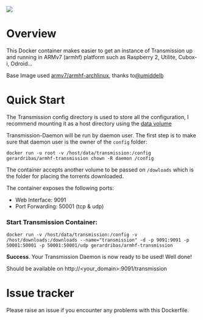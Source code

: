 ![](https://www.docker.com/sites/all/themes/docker/assets/images/logo.png)

# Overview

This Docker container makes easier to get an instance of Transmission up and running in ARMv7 (armhf) platform such as Raspberry 2, Utilite, Cubox-i, Odroid...

Base Image used [armv7/armhf-archlinux](https://registry.hub.docker.com/u/armv7/armhf-archlinux/), thanks to[@umiddelb](https://github.com/umiddelb)

# Quick Start

The Transmission config directory is used to store all the configuration, I recommend mounting it as a host directory using the [data volume](https://docs.docker.com/userguide/dockervolumes/#mount-a-host-directory-as-a-data-volume)
	
Transmission-Daemon will be run by daemon user. The first step is to make sure that daemon user is the owner of the ```config``` folder:
	
	docker run -u root -v /host/data/transmission:/config gerardribas/armhf-transmission chown -R daemon /config

The container accepts another volume to be passed on ```/dowloads``` which is the folder for placing the torrents downloaded.

The container exposes the following ports:

- Web Interface: 9091
- Port Forwarding: 50001 (tcp & udp) 

### Start Transmission Container:

	docker run -v /host/data/transmission:/config -v /host/downloads:/downloads --name="transmission" -d -p 9091:9091 -p 50001:50001 -p 50001:50001/udp gerardribas/armhf-transmission

**Success**. Your Transmission Daemon is now ready to be used! Well done! 

Should be available on http://<your_domain>:9091/transmission

# Issue tracker

Please raise an issue if you encounter any problems with this Dockerfile.
